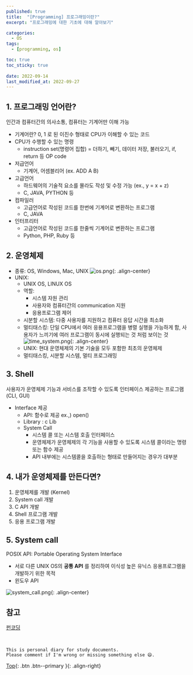 ```yaml
---
published: true
title:  "[Programming] 프로그래밍이란?"
excerpt: "프로그래밍에 대한 기초에 대해 알아보기"

categories:
  - OS
tags:
  - [programming, os]

toc: true
toc_sticky: true
 
date: 2022-09-14
last_modified_at: 2022-09-27
---
```



## 1. 프로그래밍 언어란?

인간과 컴퓨터간의 의사소통, 컴퓨터는 기계어만 이해 가능

- 기계어란? 0, 1 로 된 이진수 형태로 CPU가 이해할 수 있는 코드
- CPU가 수행할 수 있는 명령
    - instruction set(명령어 집합) = 더하기, 빼기, 데이터 저장, 불러오기, if, return 등 OP code
- 저급언어
    - 기계어, 어셈블리어 (ex. ADD A B)
- 고급언어
    - 하드웨어의 기술적 요소를 몰라도 작성 및 수정 가능 (ex., y = x + z)
    - C, JAVA, PYTHON 등
- 컴파일러
    - 고급언어로 작성된 코드를 한번에 기계어로 변환하는 프로그램
    - C, JAVA
- 인터프리터
    - 고급언어로 작성된 코드를 한줄씩 기계어로 변환하는 프로그램
    - Python, PHP, Ruby 등


## 2. 운영체제

- 종류: OS, Windows, Mac, UNIX
    ![os.png](../../assets/images/os.png){: .align-center}
- UNIX:
    - UNIX OS, LINUX OS
    - 역할:
        - 시스템 자원 관리
        - 사용자와 컴퓨터간의 communication 지원
        - 응용프로그램 제어
    - 시분할 시스템: 다중 사용자를 지원하고 컴퓨터 응답 시간을 최소화
    - 멀티태스킹: 단일 CPU에서 여러 응용프로그램을 병렬 실행을 가능하게 함, 사용자가 느끼기에 여러 프로그램이 동시에 실행되는 것 처럼 보이는 것
    ![time_system.png](../../assets/images/time_system.png){: .align-center}
    - UNIX: 현대 운영체제의 기본 기술을 모두 포함한 최초의 운영체제
    - 멀티태스킹, 시분할 시스템, 멀티 프로그래밍
    

## 3. Shell
    
사용자가 운영체제 기능과 서비스를 조작할 수 있도록 인터페이스 제공하는 프로그램 (CLI, GUI)

- Interface 제공
    - API: 함수로 제공 ex.,) open()
    - Library : c Lib
    - System Call
        - 시스템 콜 또는 시스템 호출 인터페이스
        - 운영체제가 운영체제의 각 기능을 사용할 수 있도록 시스템 콜이라는 명령 또는 함수 제공
        - API 내부에는 시스템콜을 호출하는 형태로 만들어지는 경우가 대부분


## 4. 내가 운영체제를 만든다면?
    
1. 운영체제를 개발 (Kernel)
2. System call 개발
3. C API 개발
4. Shell 프로그램 개발
5. 응용 프로그램 개발


## 5. System call
    
POSIX API: Portable Operating System Interface
- 서로 다른 UNIX OS의 **공통 API** 를 정리하여 이식성 높은 유닉스 응용프로그램을 개발하기 위한 목적
- 윈도우 API

![system_call.png](../../assets/images/system_call.png){: .align-center}


## 참고
[펀코딩](https://www.fun-coding.org/PL&OOP1-1.html)

<br>

    This is personal diary for study documents.
    Please comment if I'm wrong or missing something else 😄. 

[Top](#){: .btn .btn--primary }{: .align-right}